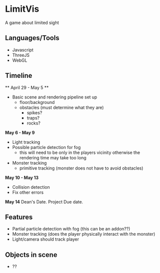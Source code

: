 # LimitVis
A game about limited sight

## Languages/Tools
- Javascript
- ThreeJS
- WebGL

## Timeline
** April 29 - May 5 **
- Basic scene and rendering pipeline set up
    - floor/background
    - obstacles (must determine what they are)
        - spikes?
        - traps?
        - rocks?

**May 6 - May 9**
- Light tracking
- Possible particle detection for fog
    - this will need to be only in the players vicinity otherwise the
      rendering time may take too long
- Monster tracking
    - primitive tracking (monster does not have to avoid obstacles)

**May 10 - May 13**
- Collision detection
- Fix other errors

**May 14**
Dean's Date. Project Due date.

## Features
- Partial particle detection with fog (this can be an addon??)
- Monster tracking (does the player physically interact with the monster)
- Light/camera should track player

## Objects in scene
- ?? 
